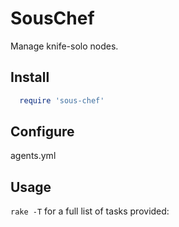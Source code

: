 # SousChef

Manage knife-solo nodes.

## Install

```ruby
  require 'sous-chef'
```

## Configure

agents.yml

## Usage

`rake -T` for a full list of tasks provided:

